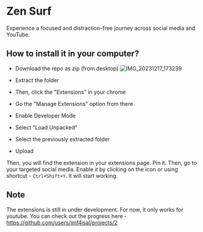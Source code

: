 # Zen Surf

Experience a focused and distraction-free journey across social media and YouTube.



## How to install it in your computer?

- Download the repo as zip (from desktop)
![IMG_20231217_173239](https://github.com/imf4isal/zensurf/assets/55425194/f5d4a6d9-7f52-438e-b3cd-78eeab44ec00)


- Extract the folder

- Then, click the "Extensions" in your chrome
- Go the "Manage Extensions" option from there
- Enable Developer Mode
- Select "Load Unpacked"
- Select the previously extracted folder
- Upload

Then, you will find the extension in your extensions page. Pin it.
Then, go to your targeted social media. Enable it by clicking on the icon or using shortcut - `Ctrl+Shift+Y`. It will start working.

## Note
The extensions is still in under development. For now, it only works for youtube. You can check out the progress here - https://github.com/users/imf4isal/projects/2

